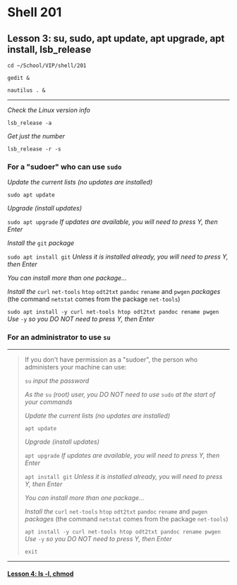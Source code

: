 # Shell 201
## Lesson 3: su, sudo, apt update, apt upgrade, apt install, lsb_release

`cd ~/School/VIP/shell/201`

`gedit &`

`nautilus . &`

___

*Check the Linux version info*

`lsb_release -a`

*Get just the number*

`lsb_release -r -s`

### For a "sudoer" who can use `sudo`

*Update the current lists (no updates are installed)*

`sudo apt update`

*Upgrade (install updates)*

`sudo apt upgrade` *If updates are available, you will need to press Y, then Enter*

*Install the* `git` *package*

`sudo apt install git` *Unless it is installed already, you will need to press Y, then Enter*

*You can install more than one package...*

*Install the* `curl` `net-tools` `htop` `odt2txt` `pandoc` `rename` and `pwgen` *packages* (the command `netstat` comes from the package `net-tools`)

`sudo apt install -y curl net-tools htop odt2txt pandoc rename pwgen` *Use* `-y` *so you DO NOT need to press Y, then Enter*

### For an administrator to use `su`
> 
___
> If you don't have permission as a "sudoer", the person who administers your machine can use:
> 
> `su` *input the password*
> 
> *As the* `su` *(root) user, you DO NOT need to use* `sudo` *at the start of your commands*
> 
> *Update the current lists (no updates are installed)*
> 
> `apt update`
> 
> *Upgrade (install updates)*
> 
> `apt upgrade` *If updates are available, you will need to press Y, then Enter*
> 
> `apt install git` *Unless it is installed already, you will need to press Y, then Enter*
> 
> *You can install more than one package...*
> 
> *Install the* `curl` `net-tools` `htop` `odt2txt` `pandoc` `rename` and `pwgen` *packages* (the command `netstat` comes from the package `net-tools`)
> 
> `apt install -y curl net-tools htop odt2txt pandoc rename pwgen` *Use* `-y` *so you DO NOT need to press Y, then Enter*
> 
> `exit`
> 
___

#### [Lesson 4: ls -l, chmod](https://github.com/inkVerb/vip/blob/master/201-shell/Lesson-04.md)
